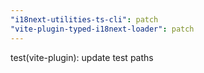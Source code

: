 ```yaml
---
"i18next-utilities-ts-cli": patch
"vite-plugin-typed-i18next-loader": patch
---
```


test(vite-plugin): update test paths
